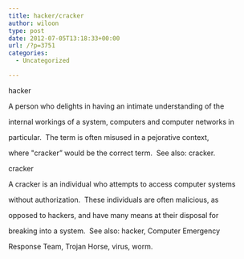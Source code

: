 ```yaml
---
title: ﻿hacker/cracker
author: wiloon
type: post
date: 2012-07-05T13:18:33+00:00
url: /?p=3751
categories:
  - Uncategorized

---
```

hacker
  
A person who delights in having an intimate understanding of the
  
internal workings of a system, computers and computer networks in
  
particular.  The term is often misused in a pejorative context,
  
where "cracker&#8221; would be the correct term.  See also: cracker.

cracker
  
A cracker is an individual who attempts to access computer systems
  
without authorization.  These individuals are often malicious, as
  
opposed to hackers, and have many means at their disposal for
  
breaking into a system.  See also: hacker, Computer Emergency
  
Response Team, Trojan Horse, virus, worm.